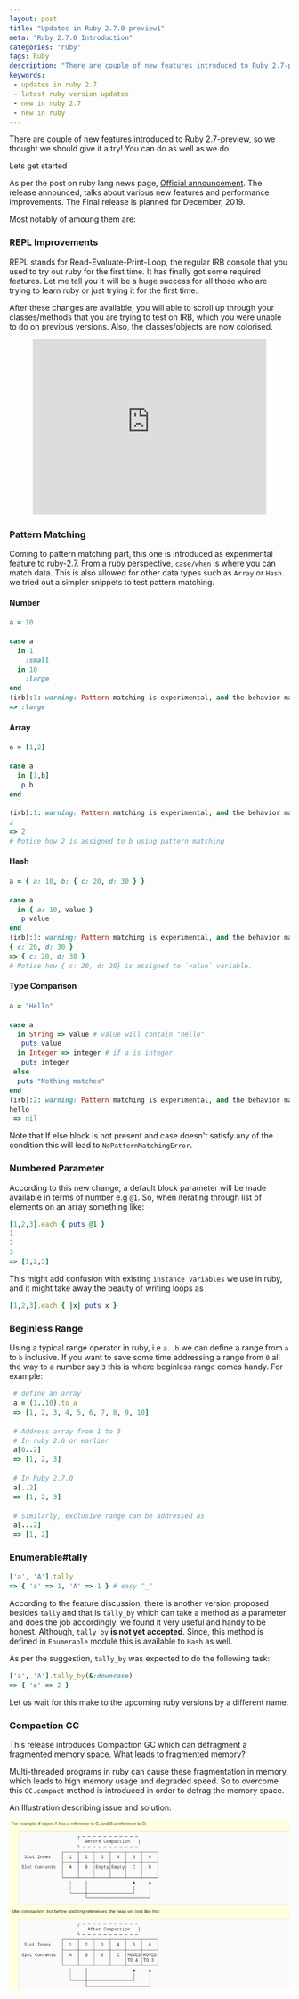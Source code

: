 ```yaml
---
layout: post
title: "Updates in Ruby 2.7.0-preview1"
meta: "Ruby 2.7.0 Introduction"
categories: "ruby"
tags: Ruby
description: "There are couple of new features introduced to Ruby 2.7-preview, so we thought we should give it a try! You can do as well as we do. Lets checkout updates in ruby 2.7"
keywords:
 - updates in ruby 2.7
 - latest ruby version updates
 - new in ruby 2.7
 - new in ruby
---
```


There are couple of new features introduced to Ruby 2.7-preview, so we thought we should give it a try! You can do as well as we do.

Lets get started

As per the post on ruby lang news page, [Official announcement](https://www.ruby-lang.org/en/news/2019/05/30/ruby-2-7-0-preview1-released/). The release announced, talks about various new features and performance improvements. The Final release is planned for December, 2019.

Most notably of amoung them are:

### REPL Improvements
REPL stands for Read-Evaluate-Print-Loop, the regular IRB console that you used to try out ruby for the first time. It has finally got some required features. Let me tell you it will be a huge success for all those who are trying to learn ruby or just trying it for the first time.

After these changes are available, you will able to scroll up through your classes/methods that you are trying to test on IRB, which you were unable to do on previous versions. Also, the classes/objects are now colorised.

<div style="display: table;margin: 0 auto;">
  <iframe width="420" height="315" src="https://cache.ruby-lang.org/pub/media/irb_improved_with_key_take2.mp4" frameborder="0" allowfullscreen></iframe>
</div>

### Pattern Matching
Coming to pattern matching part, this one is introduced as experimental feature to ruby-2.7. From a ruby perspective, `case/when` is where you can match data. This is also allowed for other data types such as `Array` or `Hash`. we tried out a simpler snippets to test pattern matching.

#### Number

```ruby
a = 10

case a
  in 1
    :small
  in 10
    :large
end
(irb):1: warning: Pattern matching is experimental, and the behavior may change in future versions of Ruby!
=> :large
```

#### Array

```ruby
a = [1,2]

case a
  in [1,b]
   p b
end

(irb):1: warning: Pattern matching is experimental, and the behavior may change in future versions of Ruby!
2
=> 2
# Notice how 2 is assigned to b using pattern matching
```
#### Hash
```ruby
a = { a: 10, b: { c: 20, d: 30 } }

case a
  in { a: 10, value }
   p value
end
(irb):1: warning: Pattern matching is experimental, and the behavior may change in future versions of Ruby!
{ c: 20, d: 30 }
=> { c: 20, d: 30 }
# Notice how { c: 20, d: 20} is assigned to `value` variable.
```

#### Type Comparison
```ruby
a = "Hello"

case a
  in String => value # value will contain "hello"
   puts value
  in Integer => integer # if a is integer
   puts integer
 else
  puts "Nothing matches"
end
(irb):2: warning: Pattern matching is experimental, and the behavior may change in future versions of Ruby!
hello
 => nil
```

Note that If else block is not present and case doesn't satisfy any of the condition this will lead to `NoPatternMatchingError`.

### Numbered Parameter
According to this new change, a default block parameter will be made available in terms of number e.g `@1`. So, when iterating through list of elements on an array something like:

```ruby
[1,2,3].each { puts @1 }
1
2
3
=> [1,2,3]
```
This might add confusion with existing `instance variables` we use in ruby, and it might take away the beauty of writing loops as
```ruby
[1,2,3].each { |x| puts x }
```
### Beginless Range
Using a typical range operator in ruby, i.e `a..b` we can define a range from `a` to `b` inclusive. If you want to save some time addressing a range from `0` all the way to a number say `3` this is where beginless range comes handy. For example:
```ruby
 # define an array
 a = (1..10).to_a
 => [1, 2, 3, 4, 5, 6, 7, 8, 9, 10]

 # Address array from 1 to 3
 # In ruby 2.6 or earlier
 a[0..2]
 => [1, 2, 3]

 # In Ruby 2.7.0
 a[..2]
 => [1, 2, 3]

 # Similarly, exclusive range can be addressed as
 a[...2]
 => [1, 2]
```

### Enumerable#tally
```ruby
['a', 'A'].tally
=> { 'a' => 1, 'A' => 1 } # easy ^_^

```
According to the feature discussion, there is another version proposed besides `tally` and that is `tally_by` which can take a method as a parameter and does the job accordingly. we found it very useful and handy to be honest. Although, `tally_by` **is not yet accepted**. Since, this method is defined in `Enumerable` module this is available to `Hash` as well.

As per the suggestion, `tally_by` was expected to do the following task:

```ruby
['a', 'A'].tally_by(&:downcase)
=> { 'a' => 2 }
```
Let us wait for this make to the upcoming ruby versions by a different name.

### Compaction GC

This release introduces Compaction GC which can defragment a fragmented memory space.
What leads to fragmented memory?

Multi-threaded programs in ruby can cause these fragmentation in memory, which leads to high memory usage and degraded speed. So to overcome this `GC.compact` method is introduced in order to defrag the memory space.

An Illustration describing issue and solution:

![Updates in ruby 2.7][ruby_compaction]

[ruby_compaction]: /assets/images/updates-in-ruby-2-7-0-preview1/ruby-2-7-0-gc-compaction.png
